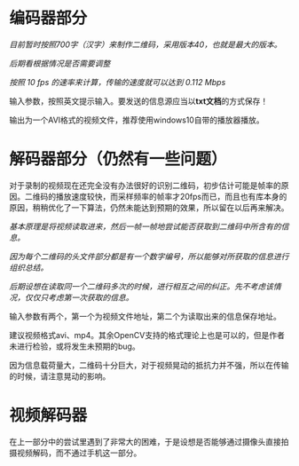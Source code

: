 # 编码器部分

*目前暂时按照700字（汉字）来制作二维码，采用版本40，也就是最大的版本。*

*后期看根据情况是否需要调整*

*按照 10 fps 的速率来计算，传输的速度就可以达到 0.112 Mbps*



输入参数，按照英文提示输入。要发送的信息源应当以**txt文档**的方式保存！

输出为一个AVI格式的视频文件，推荐使用windows10自带的播放器播放。



# 解码器部分（仍然有一些问题）

对于录制的视频现在还完全没有办法很好的识别二维码，初步估计可能是帧率的原因。二维码的播放速度较快，而采样频率的帧率才20fps而已，而且也有库本身的原因，稍稍优化了一下算法，仍然未能达到预期的效果，所以留在以后再来解决。



*基本原理是将视频读取进来，然后一帧一帧地尝试能否获取到二维码中所含有的信息。*

*因为每个二维码的头文件部分都是有一个数字编号，所以能够对所获取的信息进行组织总结。*

*后期设想在读取同一个二维码多次的时候，进行相互之间的纠正。先不考虑该情况，仅仅只考虑第一次获取的信息。*



输入参数有两个，第一个为视频文件地址，第二个为读取出来的信息保存地址。

建议视频格式avi、mp4。其余OpenCV支持的格式理论上也是可以的，但是作者未进行检验，或将发生未预期的bug。



因为信息载荷量大，二维码十分巨大，对于视频晃动的抵抗力并不强，所以在传输的时候，请注意晃动的影响。



# 视频解码器

在上一部分中的尝试里遇到了非常大的困难，于是设想是否能够通过摄像头直接拍摄视频解码，而不通过手机这一部分。